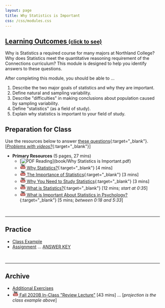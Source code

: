 ```yaml
---
layout: page
title: Why Statistics is Important
css: /css/modules.css
---
```


<div class="panel-group-ILOs">
  <div class="panel panel-default">
    <div class="panel-heading">
      <h2 class="panel-title">
        <a data-toggle="collapse" href="#ILOs">Learning Outcomes <small>(click to see)</small></a>
      </h2>
    </div>
    <div id="ILOs" class="panel-collapse collapse">
      <div class="panel-body">
Why is Statistics a required course for many majors at Northland College?  Why does Statistics meet the quantitative reasoning requirement of the Connections curriculum?  This module is designed to help you identify answers to these questions.

<p>After completing this module, you should be able to ...</p>

<ol>
  <li>Describe the two major goals of statistics and why they are important.</li>
  <li>Define natural and sampling variability.</li>
  <li>Describe "difficulties" in making conclusions about population caused by sampling variability.</li>
  <li>Define "statistics" (as a field of study).</li>
  <li>Explain why statistics is important to your field of study.</li>
</ol>
      </div>
    </div>
  </div>
</div>


## Preparation for Class

Use the resources below to answer [these questions](Prep/WhyStats){:target="_blank"}. [[*Problems with videos?*](../resources/FAQs/videos){:target="_blank"}]

* **Primary Resources** (5 pages, 27 mins)
  * [![PDF](../img/pdf.png) Reading](book/Why Statistics is Important.pdf)
  * [![YouTube Link](../img/youtube.png) Why Statistics?](https://www.youtube.com/watch?v=yxXsPc0bphQ){:target="_blank"} [4 mins]
  * [![YouTube Link](../img/youtube.png) The Importance of Statistics](https://www.youtube.com/watch?v=gOzlQ_EyJ0o){:target="_blank"} [3 mins]
  * [![YouTube Link](../img/youtube.png) Why You Need to Study Statistics](https://www.youtube.com/watch?v=wV0Ks7aS7YI){:target="_blank"} [3 mins]
  * [![YouTube Link](../img/youtube.png) What is Statistics?](https://www.youtube.com/watch?v=5YsiVJFSwGo){:target="_blank"} [12 mins; *start at 0:35*]
  * [![YouTube Link](../img/youtube.png) What is Important About Statistics in Psychology?](https://www.youtube.com/watch?v=yl_yuxHFIXc){:target="_blank"} [5 mins; *between 0:18 and 5:33*]

&nbsp;

----

## Practice

* [Class Example](CE/WhyStats_CExmpl1)
* [Assignment](CE/WhyStats_CE1) ... [ANSWER KEY](CE/KEY_WhyStats_CE)

&nbsp;

----

## Archive

* [Additional Exercises](CE/WhyStats_CE2)
* [![YouTube](../img/youtube.png) Fall 2020B In-Class "Review Lecture"](https://youtu.be/vzj-EfLdrro) [43 mins] ... [*projection is the class example above*]

<!----
* [Class Lecture Slides](PPT/WhyStats_PPT.pptx)
--->

